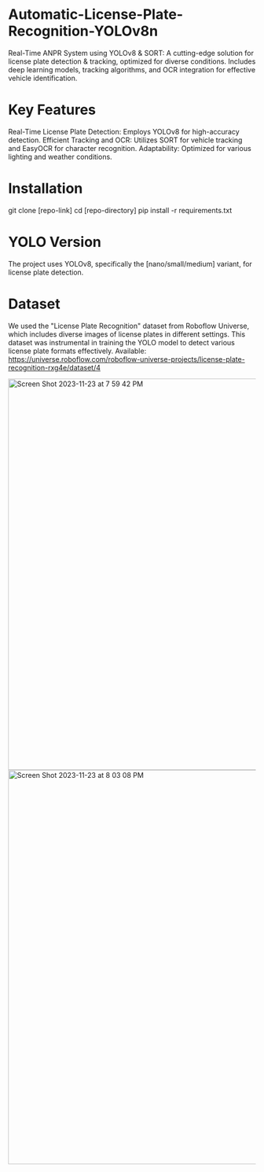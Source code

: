 # Automatic-License-Plate-Recognition-YOLOv8n
Real-Time ANPR System using YOLOv8 &amp; SORT: A cutting-edge solution for license plate detection &amp; tracking, optimized for diverse conditions. Includes deep learning models, tracking algorithms, and OCR integration for effective vehicle identification.

# Key Features
Real-Time License Plate Detection: Employs YOLOv8 for high-accuracy detection.
Efficient Tracking and OCR: Utilizes SORT for vehicle tracking and EasyOCR for character recognition.
Adaptability: Optimized for various lighting and weather conditions.

# Installation
git clone [repo-link] 
cd [repo-directory] 
pip install -r requirements.txt

# YOLO Version
The project uses YOLOv8, specifically the [nano/small/medium] variant, for license plate detection.

# Dataset
We used the "License Plate Recognition" dataset from Roboflow Universe, which includes diverse images of license plates in different settings. This dataset was instrumental in training the YOLO model to detect various license plate formats effectively.
Available: https://universe.roboflow.com/roboflow-universe-projects/license-plate-recognition-rxg4e/dataset/4

<img width="796" alt="Screen Shot 2023-11-23 at 7 59 42 PM" src="https://github.com/Mprog-code/Automatic-License-Plate-Recognition-YOLOv8n/assets/90373534/dc2d9491-fc30-4ffc-83eb-42c1a9ed050d">

<img width="802" alt="Screen Shot 2023-11-23 at 8 03 08 PM" src="https://github.com/Mprog-code/Automatic-License-Plate-Recognition-YOLOv8n/assets/90373534/93ce665c-3e3b-4d08-8035-ab2917e0ba84">


